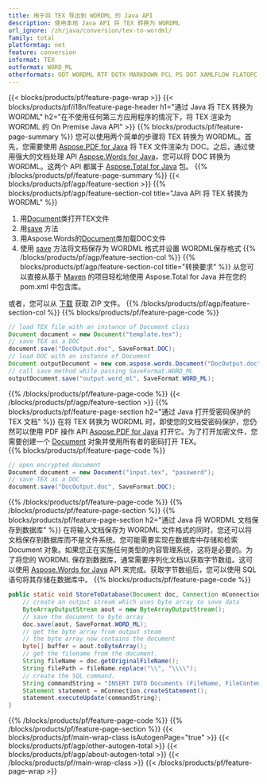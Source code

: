 ```yaml
---
title: 用于将 TEX 导出到 WORDML 的 Java API
description: 使用本地 Java API 将 TEX 转换为 WORDML
url_ignore: /zh/java/conversion/tex-to-wordml/
family: total
platformtag: net
feature: conversion
informat: TEX
outformat: WORD_ML
otherformats: ODT WORDML RTF DOTX MARKDOWN PCL PS DOT XAMLFLOW FLATOPC DOTM MHTML
---
```

{{< blocks/products/pf/feature-page-wrap >}}
{{< blocks/products/pf/i18n/feature-page-header h1="通过 Java 将 TEX 转换为 WORDML" h2="在不使用任何第三方应用程序的情况下，将 TEX 渲染为 WORDML 的 On Premise Java API" >}}
{{% blocks/products/pf/feature-page-summary %}}
您可以使用两个简单的步骤将 TEX 转换为 WORDML。首先，您需要使用 [Aspose.PDF for Java](https://products.aspose.com/pdf/java/) 将 TEX 文件渲染为 DOC。之后，通过使用强大的文档处理 API [Aspose.Words for Java](https://products.aspose.com/words/java/)，您可以将 DOC 转换为 WORDML。这两个 API 都属于 [Aspose.Total for Java](https://products.aspose.com/total/java/) 包。
{{% /blocks/products/pf/feature-page-summary  %}}
{{< blocks/products/pf/agp/feature-section >}}
{{% blocks/products/pf/agp/feature-section-col title="Java API 将 TEX 转换为 WORDML" %}}
1. 用[Document](https://reference.aspose.com/pdf/java/com.aspose.pdf/Document)类打开TEX文件
2. 用[save](https://reference.aspose.com/pdf/java/com.aspose.pdf/Document#save-java.lang.String-com.aspose.pdf.SaveOptions-将TEX转换为DOC ) 方法
3. 用Aspose.Words的[Document](https://reference.aspose.com/words/java/com.aspose.words/Document)类加载DOC文件
4. 使用 [save](https://reference.aspose.com/words/java/com.aspose.words/Document#save(java.lang.String,int)) 方法将文档保存为 WORDML 格式并设置 WORDML保存格式
{{% /blocks/products/pf/agp/feature-section-col %}}
{{% blocks/products/pf/agp/feature-section-col title="转换要求" %}}
从您可以直接从基于 [Maven](https://releases.aspose.com/total/java/) 的项目轻松地使用 Aspose.Total for Java 并在您的 pom.xml 中包含库。

或者，您可以从 [下载](https://releases.aspose.com/total/java) 获取 ZIP 文件。
{{% /blocks/products/pf/agp/feature-section-col %}}
{{% blocks/products/pf/feature-page-code %}}

```java
// load TEX file with an instance of Document class
Document document = new Document("template.tex");
// save TEX as a DOC 
document.save("DocOutput.doc", SaveFormat.DOC); 
// load DOC with an instance of Document
Document outputDocument = new com.aspose.words.Document("DocOutput.doc");
// call save method while passing SaveFormat.WORD_ML
outputDocument.save("output.word_ml", SaveFormat.WORD_ML);   
```

{{% /blocks/products/pf/feature-page-code %}}
{{< /blocks/products/pf/agp/feature-section >}}
{{% blocks/products/pf/feature-page-section  h2="通过 Java 打开受密码保护的 TEX 文档" %}}
在将 TEX 转换为 WORDML 时，即使您的文档受密码保护，您仍然可以使用 PDF 操作 API [Aspose.PDF for Java](https://docs.aspose.com/pdf/java/installation/) 打开它。为了打开加密文件，您需要创建一个 [Document](https://reference.aspose.com/pdf/java/com.aspose.pdf/Document) 对象并使用所有者的密码打开 TEX。  
{{% blocks/products/pf/feature-page-code %}}
```cs
// open encrypted document
Document document = new Document("input.tex", "password");
// save TEX as a DOC 
document.save("DocOutput.doc", SaveFormat.DOC);
```

{{% /blocks/products/pf/feature-page-code  %}}
{{% /blocks/products/pf/feature-page-section %}}
{{% blocks/products/pf/feature-page-section  h2="通过 Java 将 WORDML 文档保存到数据库" %}}
在将输入文档保存为 WORDML 文件格式的同时，您还可以将文档保存到数据库而不是文件系统。您可能需要实现在数据库中存储和检索 Document 对象。如果您正在实施任何类型的内容管理系统，这将是必要的。为了将您的 WORDML 保存到数据库，通常需要序列化文档以获取字节数组。这可以使用 [Aspose.Words for Java](https://products.aspose.com/words/Java/) API 来完成。获取字节数组后，您可以使用 SQL 语句将其存储在数据库中。 
{{% blocks/products/pf/feature-page-code %}}

```java
public static void StoreToDatabase(Document doc, Connection mConnection) throws Exception {
    // create an output stream which uses byte array to save data
    ByteArrayOutputStream aout = new ByteArrayOutputStream();
    // save the document to byte array
    doc.save(aout, SaveFormat.WORD_ML);
    // get the byte array from output steam
    // the byte array now contains the document
    byte[] buffer = aout.toByteArray();
    // get the filename from the document.
    String fileName = doc.getOriginalFileName();
    String filePath = fileName.replace("\\", "\\\\");
    // create the SQL command.
    String commandString = "INSERT INTO Documents (FileName, FileContent) VALUES('" + filePath + "', '" + buffer + "')";
    Statement statement = mConnection.createStatement();
    statement.executeUpdate(commandString);
}  
```

{{% /blocks/products/pf/feature-page-code  %}}
{{% /blocks/products/pf/feature-page-section %}}
{{< blocks/products/pf/main-wrap-class isAutogenPage="true" >}}
{{< blocks/products/pf/agp/other-autogen-total >}}
{{< blocks/products/pf/agp/about-autogen-total >}}
{{< /blocks/products/pf/main-wrap-class >}}
{{< /blocks/products/pf/feature-page-wrap >}}